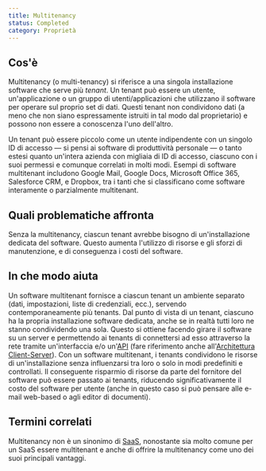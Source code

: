 ```yaml
---
title: Multitenancy
status: Completed
category: Proprietà
---
```


## Cos'è

Multitenancy (o multi-tenancy) si riferisce a una singola installazione software che serve più _tenant_. Un tenant può essere un utente, un'applicazione o un gruppo di utenti/applicazioni che utilizzano il software per operare sul proprio set di dati. Questi tenant non condividono dati (a meno che non siano espressamente istruiti in tal modo dal proprietario) e possono non essere a conoscenza l'uno dell'altro.  

Un tenant può essere piccolo come un utente indipendente con un singolo ID di accesso — si pensi ai software di produttività personale — o tanto estesi quanto un'intera azienda con migliaia di ID di accesso, ciascuno con i suoi permessi e comunque correlati in molti modi.
Esempi di software multitenant includono Google Mail, Google Docs, Microsoft Office 365, Salesforce CRM, e Dropbox, tra i tanti che si classificano come software interamente o parzialmente multitenant.

## Quali problematiche affronta

Senza la multitenancy, ciascun tenant avrebbe bisogno di un'installazione dedicata del software. Questo aumenta l'utilizzo di risorse e gli sforzi di manutenzione, e di conseguenza i costi del software.

## In che modo aiuta

Un software multitenant fornisce a ciascun tenant un ambiente separato (dati, impostazioni, liste di credenziali, ecc.), servendo contemporaneamente più tenants. Dal punto di vista di un tenant, ciascuno ha la propria installazione software dedicata, anche se in realtà tutti loro ne stanno condividendo una sola. Questo si ottiene facendo girare il software su un server e permettendo ai tenants di connettersi ad esso attraverso la rete tramite un'interfaccia e/o un'[API](/it/application-programming-interface/) (fare riferimento anche all'[Architettura Client-Server](/it/client-server-architecture/)).
Con un software multitenant, i tenants condividono le risorse di un'installazione senza influenzarsi tra loro o solo in modi predefiniti e controllati. Il conseguente risparmio di risorse da parte del fornitore del software può essere passato ai tenants, riducendo significativamente il costo del software per utente (anche in questo caso si può pensare alle e-mail web-based o agli editor di documenti).

## Termini correlati

Multitenancy non è un sinonimo di [SaaS](/it/software-as-a-service/), nonostante sia molto comune per un SaaS essere multitenant e anche di offrire la multitenancy come uno dei suoi principali vantaggi.
